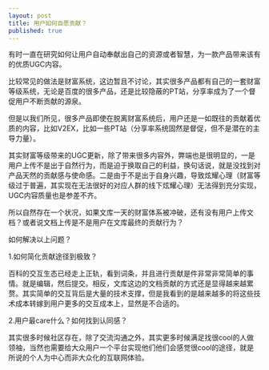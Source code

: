 ```yaml
---
layout: post
title: 用户如何自愿贡献？
published: true
---
```


有时一直在研究如何让用户自动奉献出自己的资源或者智慧，为一款产品带来该有的优质UGC内容。

比较常见的做法是财富系统，这边暂且不讨论，其实很多产品都有自己的一套财富等级系统，无论是百度的很多产品，还是比较隐蔽的PT站，分享率成为了一个督促用户不断贡献的源泉。

但是以我们所见，很多产品即使在脱离财富系统后，用户还是一如既往的贡献着优质的内容，比如V2EX，比如一些PT站（分享率系统固然是督促，但不是潜在的主导力量）。

其实财富等级带来的UGC更新，除了带来很多内容外，弊端也是很明显的，一是用户上传不是出于自然行为，而是迫于换取自己的利益，换句话说，就是没找到对产品天然的贡献感与使命感。二是由于不是出于自身兴趣，导致炫耀心理（财富等级过于普遍，其实现在无法很好的对应人群的线下炫耀心理）无法得到充分实现，UGC内容质量也是参差不齐。

所以自然存在一个状况，如果文库一天的财富体系被冲破，还有没有用户上传文档？或者说文档上传是不是用户在文库最终的贡献行为？

如何解决以上问题？

1.如何简化贡献途径到极致？

百科的交互生态已经走上正轨，看到词条，并且进行贡献是件非常非常简单的事情。就是编辑，然后提交。相反，文库这边的文档贡献的方式还是显得越来越累赘。其实简单的交互背后是大量的技术支撑，但是我看到的是越来越多的将这些技术成本转嫁到用户更多的交互成本上，显然是不合适的。

2.用户最care什么？如何找到认同感？

其实很多时候社区存在，除了交流沟通之外，其实更多时候满足找很cool的人做领袖，当然也需要给大众用户一个平台实现他们他们会感觉很cool的途径，就是所说的个人为中心而非大众化的互联网体验。

